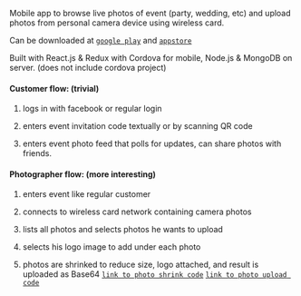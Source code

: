 Mobile app to browse live photos of event (party, wedding, etc) and upload photos from personal camera device using wireless card.

Can be downloaded at [`google play`](https://play.google.com/store/apps/details?id=com.photofi.app)
and [`appstore`](https://itunes.apple.com/us/app/photofi/id1200587486?mt=8)

Built with React.js & Redux with Cordova for mobile, Node.js & MongoDB on server. (does not include cordova project)

#### Customer flow: (trivial)

1) logs in with facebook or regular login

2) enters event invitation code textually or by scanning QR code

3) enters event photo feed that polls for updates, can share photos with friends.

#### Photographer flow: (more interesting)

1) enters event like regular customer

2) connects to wireless card network containing camera photos

3) lists all photos and selects photos he wants to upload

4) selects his logo image to add under each photo

5) photos are shrinked to reduce size, logo attached, and result is uploaded as Base64
[`link to photo shrink code`](https://github.com/markshapiro/photofi/blob/master/ui/src/actions/events.js#L71)
[`link to photo upload code`](https://github.com/markshapiro/photofi/blob/master/server/server/controllers/event.js#L93)
